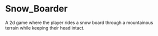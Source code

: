 # Snow_Boarder
A 2d game where the player rides a snow board through a mountainous terrain while keeping their head intact.
